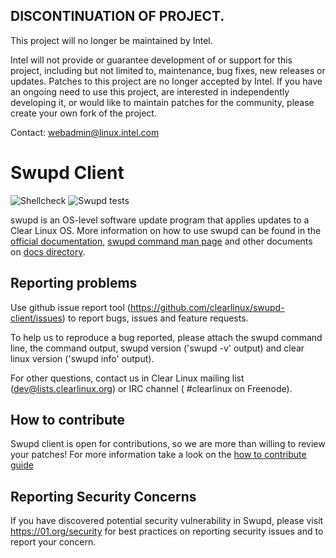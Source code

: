## DISCONTINUATION OF PROJECT. 

This project will no longer be maintained by Intel. 

Intel will not provide or guarantee development of or support for this project, including but not limited to, maintenance, bug fixes, new releases or updates. Patches to this project are no longer accepted by Intel. If you have an ongoing need to use this project, are interested in independently developing it, or would like to maintain patches for the community, please create your own fork of the project.

Contact: webadmin@linux.intel.com  
# Swupd Client

![Shellcheck](https://github.com/clearlinux/swupd-client/workflows/Shellcheck/badge.svg)
![Swupd tests](https://github.com/clearlinux/swupd-client/workflows/Swupd%20tests/badge.svg)

swupd is an OS-level software update program that applies updates to a Clear Linux OS.
More information on how to use swupd can be found in the [official documentation](https://clearlinux.org/documentation/clear-linux/guides/maintenance/swupd-guide), [swupd command man page](docs/swupd.1.rst) and other documents on [docs directory](docs/).

## Reporting problems

Use github issue report tool (https://github.com/clearlinux/swupd-client/issues) to report bugs, issues and feature requests.

To help us to reproduce a bug reported, please attach the swupd command line, the command output, swupd version ('swupd -v' output) and clear linux version ('swupd info' output).

For other questions, contact us in Clear Linux mailing list (dev@lists.clearlinux.org) or IRC channel ( #clearlinux on Freenode).

## How to contribute

Swupd client is open for contributions, so we are more than willing to review your patches!
For more information take a look on the [how to contribute guide](docs/how_to_contribute.md)

## Reporting Security Concerns

If you have discovered potential security vulnerability in Swupd, please visit https://01.org/security for best practices on reporting security issues and to report your concern.
